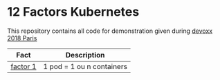# 12 Factors Kubernetes

This repository contains all code for demonstration given during [devoxx 2018 Paris](https://cfp.devoxx.fr/2018/talk/ACQ-2247/Les_12_factors_Kubernetes)

|Fact|Description|
|-|-|
|[factor 1](./factor1)| 1 pod = 1 ou n containers |
